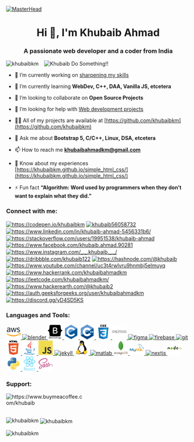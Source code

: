 [![MasterHead](https://www.pramukhdigital.com/wp-content/uploads/2018/07/New-PNC-Animated-Banners.gif)](https://khubaibkm.github.io/simple_html_css/)
<h1 align="center">Hi 👋, I'm Khubaib Ahmad</h1>
<h3 align="center">A passionate web developer and a coder from India</h3>
<img align="right" alt="Khubaib Do Something!!" width="400" src="https://i.pinimg.com/originals/00/c5/37/00c537bdf08547f031540521892e5aa7.gif">

<p align="left"> <img src="https://komarev.com/ghpvc/?username=khubaibkm&label=Profile%20views&color=0e75b6&style=flat" alt="khubaibkm" /> </p>

- 🔭 I’m currently working on [sharpening my skills](https://khubaibkm.github.io/simple_html_css/)

- 🌱 I’m currently learning **WebDev, C++, DAA, Vanilla JS, etcetera**

- 👯 I’m looking to collaborate on **Open Source Projects**

- 🤝 I’m looking for help with [Web development projects](https://khubaibkm.github.io/simple_html_css/)

- 👨‍💻 All of my projects are available at [https://github.com/khubaibkm](https://github.com/khubaibkm)

- 💬 Ask me about **Bootstrap 5, C/C++, Linux, DSA, etcetera**

- 📫 How to reach me **khubaibahmadkm@gmail.com**

- 📄 Know about my experiences [https://khubaibkm.github.io/simple_html_css/](https://khubaibkm.github.io/simple_html_css/)

- ⚡ Fun fact **“Algorithm: Word used by programmers when they don’t want to explain what they did.”**

<h3 align="left">Connect with me:</h3>
<p align="left">
<a href="https://codepen.io/khubaibkm" target="blank"><img align="center" src="https://raw.githubusercontent.com/rahuldkjain/github-profile-readme-generator/master/src/images/icons/Social/codepen.svg" alt="https://codepen.io/khubaibkm" height="30" width="40" /></a>
<a href="https://twitter.com/khubaib56058732" target="blank"><img align="center" src="https://raw.githubusercontent.com/rahuldkjain/github-profile-readme-generator/master/src/images/icons/Social/twitter.svg" alt="khubaib56058732" height="30" width="40" /></a>
<a href="https://www.linkedin.com/in/khubaib-ahmad-5456331b6/" target="blank"><img align="center" src="https://raw.githubusercontent.com/rahuldkjain/github-profile-readme-generator/master/src/images/icons/Social/linked-in-alt.svg" alt="https://www.linkedin.com/in/khubaib-ahmad-5456331b6/" height="30" width="40" /></a>
<a href="https://stackoverflow.com/users/19951538/khubaib-ahmad" target="blank"><img align="center" src="https://raw.githubusercontent.com/rahuldkjain/github-profile-readme-generator/master/src/images/icons/Social/stack-overflow.svg" alt="https://stackoverflow.com/users/19951538/khubaib-ahmad" height="30" width="40" /></a>
<a href="https://www.facebook.com/khubaib.ahmad.90281" target="blank"><img align="center" src="https://raw.githubusercontent.com/rahuldkjain/github-profile-readme-generator/master/src/images/icons/Social/facebook.svg" alt="https://www.facebook.com/khubaib.ahmad.90281" height="30" width="40" /></a>
<a href="https://www.instagram.com/_._.khubaib._._/" target="blank"><img align="center" src="https://raw.githubusercontent.com/rahuldkjain/github-profile-readme-generator/master/src/images/icons/Social/instagram.svg" alt="https://www.instagram.com/_._.khubaib._._/" height="30" width="40" /></a>
<a href="https://dribbble.com/khubaib122" target="blank"><img align="center" src="https://raw.githubusercontent.com/rahuldkjain/github-profile-readme-generator/master/src/images/icons/Social/dribbble.svg" alt="https://dribbble.com/khubaib122" height="30" width="40" /></a>
<a href="https://hashnode.com/@khubaib" target="blank"><img align="center" src="https://raw.githubusercontent.com/rahuldkjain/github-profile-readme-generator/master/src/images/icons/Social/hashnode.svg" alt="https://hashnode.com/@khubaib" height="30" width="40" /></a>
<a href="https://www.youtube.com/channel/uc3t4rwlvru9hnmbj5elmuyq" target="blank"><img align="center" src="https://raw.githubusercontent.com/rahuldkjain/github-profile-readme-generator/master/src/images/icons/Social/youtube.svg" alt="https://www.youtube.com/channel/uc3t4rwlvru9hnmbj5elmuyq" height="30" width="40" /></a>
<a href="https://www.hackerrank.com/khubaibahmadkm" target="blank"><img align="center" src="https://raw.githubusercontent.com/rahuldkjain/github-profile-readme-generator/master/src/images/icons/Social/hackerrank.svg" alt="https://www.hackerrank.com/khubaibahmadkm" height="30" width="40" /></a>
<a href="https://leetcode.com/khubaibahmadkm/" target="blank"><img align="center" src="https://raw.githubusercontent.com/rahuldkjain/github-profile-readme-generator/master/src/images/icons/Social/leet-code.svg" alt="https://leetcode.com/khubaibahmadkm/" height="30" width="40" /></a>
<a href="https://www.hackerearth.com/@khubaib2" target="blank"><img align="center" src="https://raw.githubusercontent.com/rahuldkjain/github-profile-readme-generator/master/src/images/icons/Social/hackerearth.svg" alt="https://www.hackerearth.com/@khubaib2" height="30" width="40" /></a>
<a href="https://auth.geeksforgeeks.org/user/khubaibahmadkm" target="blank"><img align="center" src="https://raw.githubusercontent.com/rahuldkjain/github-profile-readme-generator/master/src/images/icons/Social/geeks-for-geeks.svg" alt="https://auth.geeksforgeeks.org/user/khubaibahmadkm" height="30" width="40" /></a>
<a href="https://discord.gg/yD4SD5KS" target="blank"><img align="center" src="https://raw.githubusercontent.com/rahuldkjain/github-profile-readme-generator/master/src/images/icons/Social/discord.svg" alt="https://discord.gg/yD4SD5KS" height="30" width="40" /></a>
</p>

<h3 align="left">Languages and Tools:</h3>
<p align="left"> <a href="https://aws.amazon.com" target="_blank" rel="noreferrer"> <img src="https://raw.githubusercontent.com/devicons/devicon/master/icons/amazonwebservices/amazonwebservices-original-wordmark.svg" alt="aws" width="40" height="40"/> </a> <a href="https://www.blender.org/" target="_blank" rel="noreferrer"> <img src="https://download.blender.org/branding/community/blender_community_badge_white.svg" alt="blender" width="40" height="40"/> </a> <a href="https://getbootstrap.com" target="_blank" rel="noreferrer"> <img src="https://raw.githubusercontent.com/devicons/devicon/master/icons/bootstrap/bootstrap-plain-wordmark.svg" alt="bootstrap" width="40" height="40"/> </a> <a href="https://www.cprogramming.com/" target="_blank" rel="noreferrer"> <img src="https://raw.githubusercontent.com/devicons/devicon/master/icons/c/c-original.svg" alt="c" width="40" height="40"/> </a> <a href="https://www.w3schools.com/cpp/" target="_blank" rel="noreferrer"> <img src="https://raw.githubusercontent.com/devicons/devicon/master/icons/cplusplus/cplusplus-original.svg" alt="cplusplus" width="40" height="40"/> </a> <a href="https://www.w3schools.com/css/" target="_blank" rel="noreferrer"> <img src="https://raw.githubusercontent.com/devicons/devicon/master/icons/css3/css3-original-wordmark.svg" alt="css3" width="40" height="40"/> </a> <a href="https://expressjs.com" target="_blank" rel="noreferrer"> <img src="https://raw.githubusercontent.com/devicons/devicon/master/icons/express/express-original-wordmark.svg" alt="express" width="40" height="40"/> </a> <a href="https://www.figma.com/" target="_blank" rel="noreferrer"> <img src="https://www.vectorlogo.zone/logos/figma/figma-icon.svg" alt="figma" width="40" height="40"/> </a> <a href="https://firebase.google.com/" target="_blank" rel="noreferrer"> <img src="https://www.vectorlogo.zone/logos/firebase/firebase-icon.svg" alt="firebase" width="40" height="40"/> </a> <a href="https://git-scm.com/" target="_blank" rel="noreferrer"> <img src="https://www.vectorlogo.zone/logos/git-scm/git-scm-icon.svg" alt="git" width="40" height="40"/> </a> <a href="https://www.w3.org/html/" target="_blank" rel="noreferrer"> <img src="https://raw.githubusercontent.com/devicons/devicon/master/icons/html5/html5-original-wordmark.svg" alt="html5" width="40" height="40"/> </a> <a href="https://www.java.com" target="_blank" rel="noreferrer"> <img src="https://raw.githubusercontent.com/devicons/devicon/master/icons/java/java-original.svg" alt="java" width="40" height="40"/> </a> <a href="https://developer.mozilla.org/en-US/docs/Web/JavaScript" target="_blank" rel="noreferrer"> <img src="https://raw.githubusercontent.com/devicons/devicon/master/icons/javascript/javascript-original.svg" alt="javascript" width="40" height="40"/> </a> <a href="https://jekyllrb.com/" target="_blank" rel="noreferrer"> <img src="https://www.vectorlogo.zone/logos/jekyllrb/jekyllrb-icon.svg" alt="jekyll" width="40" height="40"/> </a> <a href="https://www.linux.org/" target="_blank" rel="noreferrer"> <img src="https://raw.githubusercontent.com/devicons/devicon/master/icons/linux/linux-original.svg" alt="linux" width="40" height="40"/> </a> <a href="https://www.mathworks.com/" target="_blank" rel="noreferrer"> <img src="https://upload.wikimedia.org/wikipedia/commons/2/21/Matlab_Logo.png" alt="matlab" width="40" height="40"/> </a> <a href="https://www.mongodb.com/" target="_blank" rel="noreferrer"> <img src="https://raw.githubusercontent.com/devicons/devicon/master/icons/mongodb/mongodb-original-wordmark.svg" alt="mongodb" width="40" height="40"/> </a> <a href="https://www.mysql.com/" target="_blank" rel="noreferrer"> <img src="https://raw.githubusercontent.com/devicons/devicon/master/icons/mysql/mysql-original-wordmark.svg" alt="mysql" width="40" height="40"/> </a> <a href="https://nextjs.org/" target="_blank" rel="noreferrer"> <img src="https://cdn.worldvectorlogo.com/logos/nextjs-2.svg" alt="nextjs" width="40" height="40"/> </a> <a href="https://nodejs.org" target="_blank" rel="noreferrer"> <img src="https://raw.githubusercontent.com/devicons/devicon/master/icons/nodejs/nodejs-original-wordmark.svg" alt="nodejs" width="40" height="40"/> </a> <a href="https://www.python.org" target="_blank" rel="noreferrer"> <img src="https://raw.githubusercontent.com/devicons/devicon/master/icons/python/python-original.svg" alt="python" width="40" height="40"/> </a> <a href="https://reactjs.org/" target="_blank" rel="noreferrer"> <img src="https://raw.githubusercontent.com/devicons/devicon/master/icons/react/react-original-wordmark.svg" alt="react" width="40" height="40"/> </a> <a href="https://sass-lang.com" target="_blank" rel="noreferrer"> <img src="https://raw.githubusercontent.com/devicons/devicon/master/icons/sass/sass-original.svg" alt="sass" width="40" height="40"/> </a> </p>

<h3 align="left">Support:</h3>
<p><a href="https://www.buymeacoffee.com/khubaib"> <img align="left" src="https://cdn.buymeacoffee.com/buttons/v2/default-yellow.png" height="50" width="210" alt="https://www.buymeacoffee.com/khubaib" /></a></p><br><br><br>

<p><img align="left" src="https://github-readme-stats.vercel.app/api/top-langs?username=khubaibkm&show_icons=true&locale=en&layout=compact" alt="khubaibkm" /></p>

<p>&nbsp;<img align="center" src="https://github-readme-stats.vercel.app/api?username=khubaibkm&show_icons=true&locale=en" alt="khubaibkm" /></p>

<p><img align="center" src="https://github-readme-streak-stats.herokuapp.com/?user=khubaibkm&" alt="khubaibkm" /></p>
